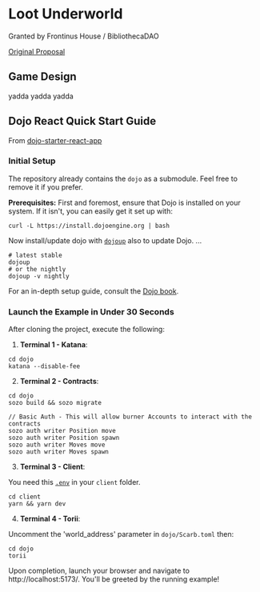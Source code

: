 # Loot Underworld

Granted by Frontinus House / BibliothecaDAO

[Original Proposal](https://github.com/BibliothecaDAO/Frontinus-House-Docs/issues/26)

## Game Design

yadda yadda yadda



## Dojo React Quick Start Guide

From [dojo-starter-react-app](https://github.com/dojoengine/dojo-starter-react-app)

### Initial Setup

The repository already contains the `dojo` as a submodule. Feel free to remove it if you prefer.

**Prerequisites:** First and foremost, ensure that Dojo is installed on your system. If it isn't, you can easily get it set up with:

```console
curl -L https://install.dojoengine.org | bash
```

Now install/update dojo with [`dojoup`](https://book.dojoengine.org/toolchain/dojoup.html) also to update Dojo.
... 

```console
# latest stable
dojoup
# or the nightly
dojoup -v nightly
```

For an in-depth setup guide, consult the [Dojo book](https://book.dojoengine.org/getting-started/quick-start.html).

### Launch the Example in Under 30 Seconds

After cloning the project, execute the following:

1. **Terminal 1 - Katana**:

```console
cd dojo
katana --disable-fee
```

2. **Terminal 2 - Contracts**:

```console
cd dojo
sozo build && sozo migrate

// Basic Auth - This will allow burner Accounts to interact with the contracts
sozo auth writer Position move
sozo auth writer Position spawn
sozo auth writer Moves move
sozo auth writer Moves spawn
```

3. **Terminal 3 - Client**:

You need this [`.env`](https://github.com/dojoengine/dojo-starter-react-app/blob/main/client/.env) in your `client` folder.

```console
cd client
yarn && yarn dev
```

4. **Terminal 4 - Torii**:

Uncomment the 'world_address' parameter in `dojo/Scarb.toml` then:

```console
cd dojo
torii
```

Upon completion, launch your browser and navigate to http://localhost:5173/. You'll be greeted by the running example!